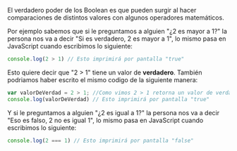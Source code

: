 El verdadero poder de los Boolean es que pueden surgir al hacer comparaciones de distintos valores con algunos operadores matemáticos.

Por ejemplo sabemos que si le preguntamos a alguien "¿2 es mayor a 1?" la persona nos va a decir "Si es verdadero, 2 es mayor a 1", lo mismo pasa en JavaScript cuando escribimos lo siguiente:

```javascript
console.log(2 > 1) // Esto imprimirá por pantalla "true"
```

Esto quiere decir que "2 > 1" tiene un valor de **verdadero**. También podriamos haber escrito el mismo codigo de la siguiente manera: 

```javascript
var valorDeVerdad = 2 > 1; //Como vimos 2 > 1 retorna un valor de verdad y se lo asignamos a una variable
console.log(valorDeVerdad) // Esto imprimirá por pantalla "true"
```

Y si le preguntamos a alguien "¿2 es igual a 1?" la persona nos va a decir "Eso es falso, 2 no es igual 1", lo mismo pasa en JavaScript cuando escribimos lo siguiente:

```javascript
console.log(2 === 1) // Esto imprimirá por pantalla "false"
```
